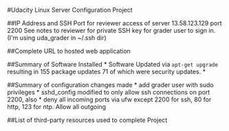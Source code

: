 #Udacity Linux Server Configuration Project

##IP Address and SSH Port for reviewer access of server
13.58.123.129 port 2200
See notes to reviewer for private SSH key for grader user to sign in. (I'm using uda_grader in ~/.ssh dir)

##Complete URL to hosted web application

##Summary of Software Installed
    * Software Updated via `apt-get upgrade` resulting in 155 package updates 71 of which were security updates.
    *

##Summary of configuration changes made
    * add grader user with sudo privileges
    * sshd_config modified to only allow ssh connections on port 2200, also
    * deny all incoming ports via ufw except 2200 for ssh, 80 for http, 123 for ntp. Allow all outgoing
    

##List of third-party resources used to complete Project
